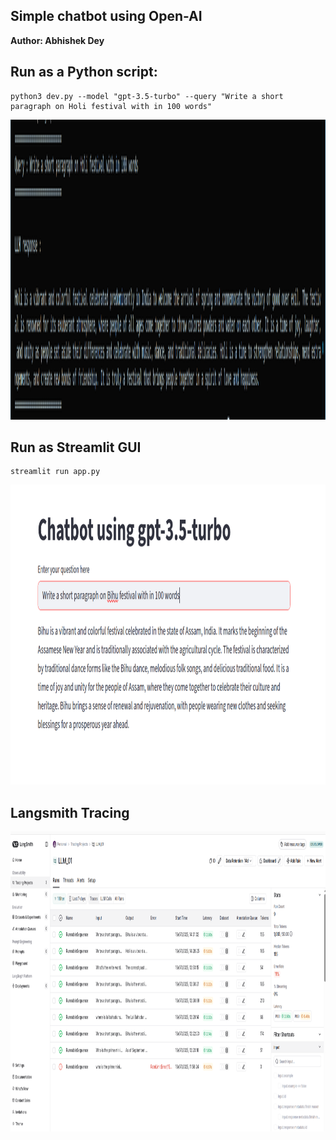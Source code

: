 
## Simple chatbot using Open-AI

**Author: Abhishek Dey**

## Run as a Python script:

```
python3 dev.py --model "gpt-3.5-turbo" --query "Write a short paragraph on Holi festival with in 100 words"

```

<p align="left">
<img src="img/output_dev.png" width="1080" height="480">
</p>

## Run as Streamlit GUI

```
streamlit run app.py

```

<p align="left">
<img src="img/output_app.png" width="860" height="480">
</p>


## Langsmith Tracing

<p align="left">
<img src="img/output_langsmith.png" width="1080" height="480">
</p>
